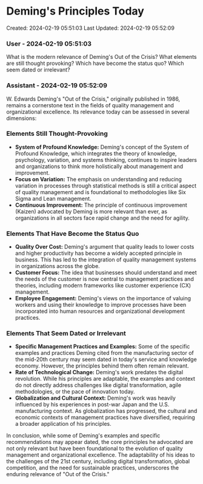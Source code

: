 # Deming's Principles Today

Created: 2024-02-19 05:51:03
Last Updated: 2024-02-19 05:52:09

### User - 2024-02-19 05:51:03

What is the modern relevance of Deming's Out of the Crisis? What elements are still thought provoking? Which have become the status quo? Which seem dated or irrelevant?

### Assistant - 2024-02-19 05:52:09

W. Edwards Deming's "Out of the Crisis," originally published in 1986, remains a cornerstone text in the fields of quality management and organizational excellence. Its relevance today can be assessed in several dimensions:

### Elements Still Thought-Provoking

- **System of Profound Knowledge:** Deming's concept of the System of Profound Knowledge, which integrates the theory of knowledge, psychology, variation, and systems thinking, continues to inspire leaders and organizations to think more holistically about management and improvement.
- **Focus on Variation:** The emphasis on understanding and reducing variation in processes through statistical methods is still a critical aspect of quality management and is foundational to methodologies like Six Sigma and Lean management.
- **Continuous Improvement:** The principle of continuous improvement (Kaizen) advocated by Deming is more relevant than ever, as organizations in all sectors face rapid change and the need for agility.

### Elements That Have Become the Status Quo

- **Quality Over Cost:** Deming's argument that quality leads to lower costs and higher productivity has become a widely accepted principle in business. This has led to the integration of quality management systems in organizations across the globe.
- **Customer Focus:** The idea that businesses should understand and meet the needs of the customer is now central to management practices and theories, including modern frameworks like customer experience (CX) management.
- **Employee Engagement:** Deming's views on the importance of valuing workers and using their knowledge to improve processes have been incorporated into human resources and organizational development practices.

### Elements That Seem Dated or Irrelevant

- **Specific Management Practices and Examples:** Some of the specific examples and practices Deming cited from the manufacturing sector of the mid-20th century may seem dated in today's service and knowledge economy. However, the principles behind them often remain relevant.
- **Rate of Technological Change:** Deming's work predates the digital revolution. While his principles are adaptable, the examples and context do not directly address challenges like digital transformation, agile methodologies, or the pace of innovation today.
- **Globalization and Cultural Context:** Deming's work was heavily influenced by his experiences in post-war Japan and the U.S. manufacturing context. As globalization has progressed, the cultural and economic contexts of management practices have diversified, requiring a broader application of his principles.

In conclusion, while some of Deming's examples and specific recommendations may appear dated, the core principles he advocated are not only relevant but have been foundational to the evolution of quality management and organizational excellence. The adaptability of his ideas to the challenges of the 21st century, including digital transformation, global competition, and the need for sustainable practices, underscores the enduring relevance of "Out of the Crisis."

